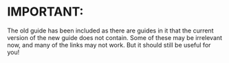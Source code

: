 # IMPORTANT:
The old guide has been included as there are guides in it that the current version of the new guide does not contain. Some of these may be irrelevant now, and many of the links may not work. But it should still be useful for you!
